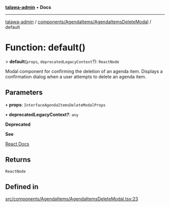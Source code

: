 [**talawa-admin**](../../../../README.md) • **Docs**

***

[talawa-admin](../../../../modules.md) / [components/AgendaItems/AgendaItemsDeleteModal](../README.md) / default

# Function: default()

\> **default**(`props`, `deprecatedLegacyContext`?): `ReactNode`

Modal component for confirming the deletion of an agenda item.
Displays a confirmation dialog when a user attempts to delete an agenda item.

## Parameters

• **props**: `InterfaceAgendaItemsDeleteModalProps`

• **deprecatedLegacyContext?**: `any`

**Deprecated**

**See**

[React Docs](https://legacy.reactjs.org/docs/legacy-context.html#referencing-context-in-lifecycle-methods)

## Returns

`ReactNode`

## Defined in

[src/components/AgendaItems/AgendaItemsDeleteModal.tsx:23](https://github.com/PalisadoesFoundation/talawa-admin/blob/3f6b41a67c6932f4c0bce6ffb822d4ef12ede8c8/src/components/AgendaItems/AgendaItemsDeleteModal.tsx#L23)

